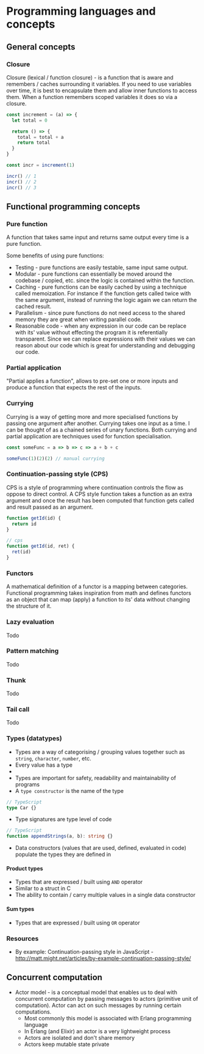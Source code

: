 # Programming languages and concepts

## General concepts

### Closure

Closure (lexical / function closure) - is a function that is aware and remembers / caches surrounding it variables. If you need to use variables over time, it is best to encapsulate them and allow inner functions to access them. When a function remembers scoped variables it does so via a closure.

```js
const increment = (a) => {
  let total = 0

  return () => {
    total = total + a
    return total
  }
}

const incr = increment(1)

incr() // 1
incr() // 2
incr() // 3
```

## Functional programming concepts

### Pure function

A function that takes same input and returns same output every time is a pure function. 

Some benefits of using pure functions:

- Testing - pure functions are easily testable, same input same output.
- Modular - pure functions can essentially be moved around the codebase / copied, etc. since the logic is contained within the function.
- Caching - pure functions can be easily cached by using a technique called memoization. For instance if the function gets called twice with the same argument, instead of running the logic again we can return the cached result.
- Parallelism - since pure functions do not need access to the shared memory they are great when writing parallel code.
- Reasonable code - when any expression in our code can be replace with its' value without effecting the program it is referentially transparent. Since we can replace expressions with their values we can reason about our code which is great for understanding and debugging our code.

### Partial application

"Partial applies a function", allows to pre-set one or more inputs and produce a function that expects the rest of the inputs.

### Currying

Currying is a way of getting more and more specialised functions by passing one argument after another. Currying takes one input as a time. I can be thought of as a chained series of unary functions. Both currying and partial application are techniques used for function specialisation.

```js
const someFunc = a => b => c => a + b + c

someFunc(1)(2)(2) // manual currying
```

### Continuation-passing style (CPS)

CPS is a style of programming where continuation controls the flow as oppose to direct control. A CPS style function takes a function as an extra argument and once the result has been computed that function gets called and result passed as an argument.

```js
function getId(id) {
  return id
}

// cps
function getId(id, ret) {
  ret(id)
}
```

### Functors

A mathematical definition of a functor is a mapping between categories. Functional programming takes inspiration from math and defines functors as an object that can map (apply) a function to its' data without changing the structure of it.

### Lazy evaluation

Todo

### Pattern matching

Todo

### Thunk

Todo

### Tail call

Todo

### Types (datatypes)

- Types are a way of categorising / grouping values together such as `string`, `character`, `number`, etc.
- Every value has a type
- 
- Types are important for safety, readability and maintainability of programs
- A `type constructor` is the name of the type
```ts
// TypeScript
type Car {}
```
- Type signatures are type level of code
```ts
// TypeScript
function appendStrings(a, b): string {}
```
- Data constructors (values that are used, defined, evaluated in code) populate the types they are defined in

#### Product types

- Types that are expressed / built using `AND` operator
- Similar to a struct in C
- The ability to contain / carry multiple values in a single data constructor

#### Sum types

- Types that are expressed / built using `OR` operator

### Resources

- By example: Continuation-passing style in JavaScript - http://matt.might.net/articles/by-example-continuation-passing-style/

## Concurrent computation

- Actor model - is a conceptual model that enables us to deal with concurrent computation by passing messages to actors (primitive unit of computation). Actor can act on such messages by running certain computations.
  - Most commonly this model is associated with Erlang programming language
  - In Erlang (and Elixir) an actor is a very lightweight process
  - Actors are isolated and don't share memory
  - Actors keep mutable state private
